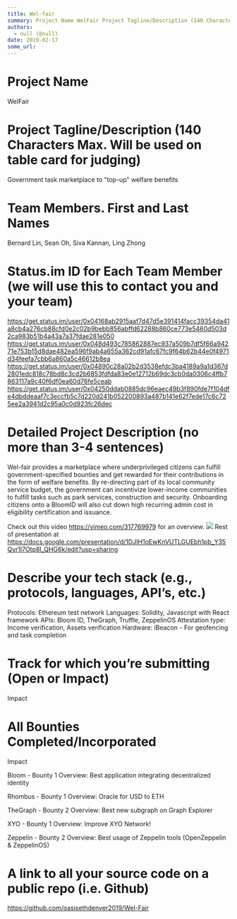 ```yaml
---
title: Wel-fair
summary: Project Name WelFair Project Tagline/Description (140 Characters Max. Will be used on table card for judging) Government task marketplace to top-up welfare benefits Team Members. First and Last Names Bernard Lin, Sean Oh, Siva Kannan, Ling Zhong Status.im ID for Each Team Member (we will use this to contact you and your team) https-//get.status.im/user/0x04168ab2915aaf7d47d5e391414facc39354da41a8cb4a276cb88cfd0e2c02b9bebb856abffd62288b860ce773e5460d503d2ca983b51b4a43a7a37fdae281e050 https-//get.
authors:
  - null (@null)
date: 2019-02-17
some_url: 
---
```


# Project Name
WelFair
# Project Tagline/Description (140 Characters Max. Will be used on table card for judging)
Government task marketplace to "top-up" welfare benefits 
# Team Members. First and Last Names
Bernard Lin, Sean Oh, Siva Kannan, Ling Zhong
# Status.im ID for Each Team Member (we will use this to contact you and your team)
https://get.status.im/user/0x04168ab2915aaf7d47d5e391414facc39354da41a8cb4a276cb88cfd0e2c02b9bebb856abffd62288b860ce773e5460d503d2ca983b51b4a43a7a37fdae281e050
https://get.status.im/user/0x048d493c785862887ec937a509b7df5f66a94271e753b15d8dae482ea596f9ab4a655a362cd91afc67fc9f64b62b44e0f4971d34feefa7cbb6a860a5c46612b8ea
https://get.status.im/user/0x04890c28a02b2d3538efdc3ba4189a9a1d367d2801edc818c78bd8c3cd2b6853fdfda83e0e12712b69dc3cb0da0306c4ffb7863117a9c40f6df0ea60d76fe5ceab
https://get.status.im/user/0x04250ddab0885dc96eaec49b3f890fde7f104dfe4dbddeaaf7c3eccfb5c7d220d241b052200893a487b141e62f7ede17c6c725ee2a3941d2c95a0c0d923fc26dec
# Detailed Project Description (no more than 3-4 sentences)
Wel-fair provides a marketplace where underprivileged citizens can fulfill government-specified bounties and get rewarded for their contributions in the form of welfare benefits. By re-directing part of its local community service budget, the government can incentivize lower-income communities to fulfill tasks such as park services, construction and security. Onboarding citizens onto a BloomID will also cut down high recurring admin cost in eligibility certification and issuance. 

Check out this video https://vimeo.com/317769979 for an overview. 
![](https://api.kauri.io:443/ipfs/QmbiSmFVPUr9wV6J4E7NY25qgtkUZeYMTFwrTjc1F8QfL7)
Rest of presentation at https://docs.google.com/presentation/d/1DJIH1oEwKnVUTLGUEbh1pb_Y35Qyr1l7Otp8I_QHG6k/edit?usp=sharing
# Describe your tech stack (e.g., protocols, languages, API’s, etc.)
Protocols: Ethereum test network
Languages: Solidity, Javascript with React framework
APIs: Bloom ID, TheGraph, Truffle, ZeppelinOS
Attestation type: Income verification, Assets verification
Hardware: iBeacon - For geofencing and task completion
# Track for which you’re submitting (Open or Impact)
Impact
# All Bounties Completed/Incorporated
Impact

Bloom - Bounty 1 Overview: Best application integrating decentralized identity

Rhombus - Bounty 1 Overview: Oracle for USD to ETH 

TheGraph - Bounty 2 Overview: Best new subgraph on Graph Explorer

XYO - Bounty 1 Overview: Improve XYO Network!

Zeppelin - Bounty 2 Overview: Best usage of Zeppelin tools (OpenZeppelin & ZeppelinOS)

# A link to all your source code on a public repo (i.e. Github)

https://github.com/oasisethdenver2019/Wel-Fair

